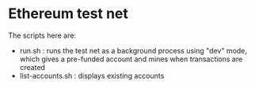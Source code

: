 # Ethereum test net

The scripts here are:
  * run.sh : runs the test net as a background process using "dev" mode, which gives a pre-funded account
     and mines when transactions are created
  * list-accounts.sh : displays existing accounts
